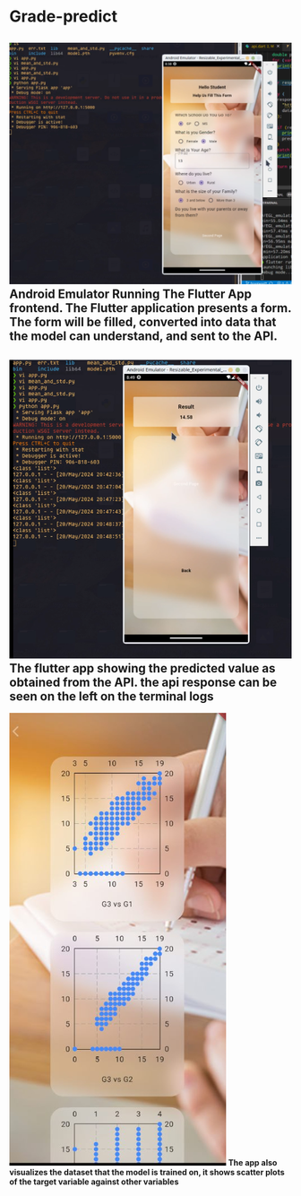 # Grade-predict 


![Android Emulator Running The Flutter App frontend. The Flutter application presents a form. The form will be filled, converted into data that the model can understand, and sent to the API.](demos/img1.png)
**Android Emulator Running The Flutter App frontend. The Flutter application presents a form. The form will be filled, converted into data that the model can understand, and sent to the API.**
---
![The flutter app showing the predicted value as obtained from the API. the api response can be seen on the left on the terminal logs](demos/img2.png)
**The flutter app showing the predicted value as obtained from the API. the api response can be seen on the left on the terminal logs**
---
![Data Visualization with Fl-Charts](demos/img3.jpg)
**The app also visualizes the dataset that the model is trained on, it shows scatter plots of the target variable against other variables**
